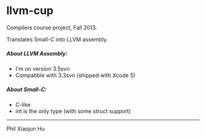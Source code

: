llvm-cup
===

Compilers course project, Fall 2013.

Translates Small-C into LLVM assembly.

##### About LLVM Assembly:
* I'm on version 3.5svn
* Compatible with 3.3svn (shipped with Xcode 5)

##### About Small-C:
* C-like
* int is the only type (with some struct support)

---
Phil Xiaojun Hu